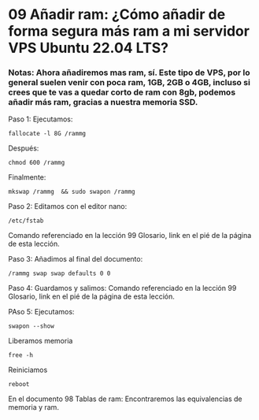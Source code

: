 # 09 Añadir ram: ¿Cómo añadir de forma segura más ram a mi servidor VPS Ubuntu 22.04 LTS?
### Notas: Ahora añadiremos mas ram, sí. Este tipo de VPS, por lo general suelen venir con poca ram, 1GB, 2GB o 4GB, incluso si crees que te vas a quedar corto de ram con 8gb, podemos añadir más ram, gracias a nuestra memoria SSD.

Paso 1: Ejecutamos:

    fallocate -l 8G /rammg

Después:

    chmod 600 /rammg

Finalmente:

    mkswap /rammg  && sudo swapon /rammg

Paso 2: Editamos con el editor nano:

    /etc/fstab

Comando referenciado en la lección 99 Glosario, link en el pié de la página de esta lección.

Paso 3: Añadimos al final del documento:

    /rammg swap swap defaults 0 0

Paso 4: Guardamos y salimos:
Comando referenciado en la lección 99 Glosario, link en el pié de la página de esta lección.

PAso 5: Ejecutamos:

    swapon --show

Liberamos memoria

    free -h
    
Reiniciamos

    reboot

En el documento 98 Tablas de ram: Encontraremos las equivalencias de memoria y ram.
